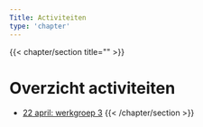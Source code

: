 ```yaml
---
Title: Activiteiten
type: 'chapter'
---
```

{{< chapter/section title="" >}}
# Overzicht activiteiten

- [22 april: werkgroep 3](20250422werkgroep3)
{{< /chapter/section >}}
